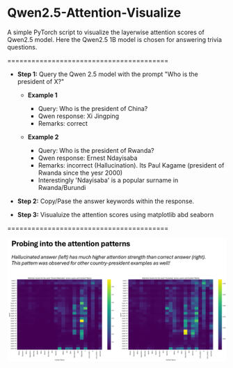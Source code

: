 # Qwen2.5-Attention-Visualize
A simple PyTorch script to visualize the layerwise attention scores of Qwen2.5 model. Here the Qwen2.5 1B model is chosen for answering trivia questions.

========================================

+ **Step 1:** Query the Qwen 2.5 model with the prompt "Who is the president of X?"

  + **Example 1**
    + Query: Who is the president of China?
    + Qwen response: Xi Jingping
    + Remarks: correct
    
  + **Example 2**
    + Query: Who is the president of Rwanda?
    + Qwen response: Ernest Ndayisaba
    + Remarks: incorrect (Hallucination). Its Paul Kagame (president of Rwanda since the yesr 2000)
    + Interestingly 'Ndayisaba' is a popular surname in Rwanda/Burundi
 
+ **Step 2:** Copy/Pase the answer keywords within the response.
  
+ **Step 3:** Visualuize the attention scores using matplotlib abd seaborn

========================================

![visualize](https://github.com/NMS05/Qwen2.5-Attention-Visualize/blob/main/Probing%20into%20the%20attention%20patterns.png)
